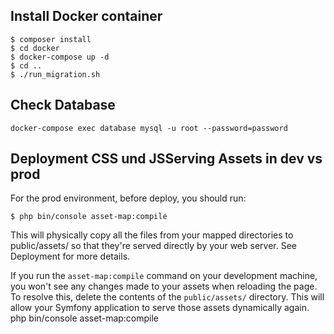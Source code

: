 ## Install Docker container 

```
$ composer install
$ cd docker
$ docker-compose up -d
$ cd ..
$ ./run_migration.sh
```
## Check Database
```
docker-compose exec database mysql -u root --password=password
```
## Deployment CSS und JSServing Assets in dev vs prod

For the prod environment, before deploy, you should run:
```
$ php bin/console asset-map:compile
```
This will physically copy all the files from your mapped directories to public/assets/ so that they're served directly by your web server. See Deployment for more details.

If you run the ```asset-map:compile``` command on your development machine, you won't see any changes made to your assets when reloading the page. To resolve this, delete the contents of the ```public/assets/``` directory. This will allow your Symfony application to serve those assets dynamically again.
php bin/console asset-map:compile


